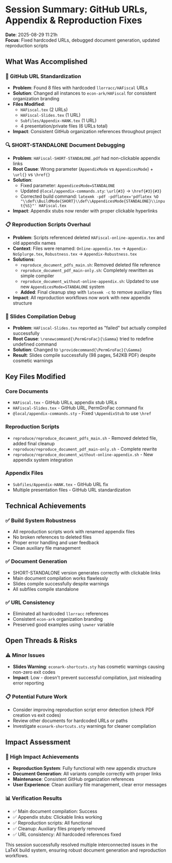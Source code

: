 # Session Summary: GitHub URLs, Appendix & Reproduction Fixes

**Date**: 2025-08-29 11:21h  
**Focus**: Fixed hardcoded URLs, debugged document generation, updated reproduction scripts

## What Was Accomplished

### 🔧 GitHub URL Standardization
- **Problem**: Found 8 files with hardcoded `llorracc/HAFiscal` URLs
- **Solution**: Changed all instances to `econ-ark/HAFiscal` for consistent organization branding
- **Files Modified**: 
  - `HAFiscal.tex` (2 URLs)
  - `HAFiscal-Slides.tex` (1 URL) 
  - `Subfiles/Appendix-HANK.tex` (1 URL)
  - 4 presentation/private files (6 URLs total)
- **Impact**: Consistent GitHub organization references throughout project

### 🔍 SHORT-STANDALONE Document Debugging
- **Problem**: `HAFiscal-SHORT-STANDALONE.pdf` had non-clickable appendix links
- **Root Cause**: Wrong parameter (`AppendixMode` vs `AppendicesMode`) + `\url{}` vs `\href{}`
- **Solution**: 
  - Fixed parameter: `AppendicesMode=STANDALONE`
  - Updated `@local/appendix-commands.sty`: `\url{#3}` → `\href{#3}{#3}`
  - Corrected build command: `latexmk -pdf -pdflatex='pdflatex %O "\\def\\BuildMode{SHORT}\\def\\AppendicesMode{STANDALONE}\\input{%S}"' HAFiscal.tex`
- **Impact**: Appendix stubs now render with proper clickable hyperlinks

### 📋 Reproduction Scripts Overhaul
- **Problem**: Scripts referenced deleted `HAFiscal-online-appendix.tex` and old appendix names
- **Context**: Files were renamed: `Online-appendix.tex` → `Appendix-NoSplurge.tex`, `Robustness.tex` → `Appendix-Robustness.tex`
- **Solutions**:
  - `reproduce_document_pdfs_main.sh`: Removed deleted file reference
  - `reproduce_document_pdf_main-only.sh`: Completely rewritten as simple compiler
  - `reproduce_document_without-online-appendix.sh`: Updated to use new `AppendicesMode=STANDALONE` system
  - **Added**: Final cleanup step with `latexmk -c` to remove auxiliary files
- **Impact**: All reproduction workflows now work with new appendix structure

### 🎯 Slides Compilation Debug
- **Problem**: `HAFiscal-Slides.tex` reported as "failed" but actually compiled successfully
- **Root Cause**: `\renewcommand{\PermGroFac}{\Gamma}` tried to redefine undefined command
- **Solution**: Changed to `\providecommand{\PermGroFac}{\Gamma}`
- **Result**: Slides compile successfully (98 pages, 542KB PDF) despite cosmetic warnings

## Key Files Modified

### Core Documents
- `HAFiscal.tex` - GitHub URLs, appendix stub URLs
- `HAFiscal-Slides.tex` - GitHub URL, PermGroFac command fix
- `@local/appendix-commands.sty` - Fixed `\AppendixStub` to use `\href`

### Reproduction Scripts  
- `reproduce/reproduce_document_pdfs_main.sh` - Removed deleted file, added final cleanup
- `reproduce/reproduce_document_pdf_main-only.sh` - Complete rewrite
- `reproduce/reproduce_document_without-online-appendix.sh` - New appendix system integration

### Appendix Files
- `Subfiles/Appendix-HANK.tex` - GitHub URL fix
- Multiple presentation files - GitHub URL standardization

## Technical Achievements

### ✅ Build System Robustness
- All reproduction scripts work with renamed appendix files
- No broken references to deleted files
- Proper error handling and user feedback
- Clean auxiliary file management

### ✅ Document Generation
- SHORT-STANDALONE version generates correctly with clickable links
- Main document compilation works flawlessly
- Slides compile successfully despite warnings
- All subfiles compile standalone

### ✅ URL Consistency
- Eliminated all hardcoded `llorracc` references
- Consistent `econ-ark` organization branding
- Preserved good examples using `\owner` variable

## Open Threads & Risks

### ⚠️ Minor Issues
- **Slides Warning**: `econark-shortcuts.sty` has cosmetic warnings causing non-zero exit codes
- **Impact**: Low - doesn't prevent successful compilation, just misleading error reporting

### 📋 Potential Future Work
- Consider improving reproduction script error detection (check PDF creation vs exit codes)
- Review other documents for hardcoded URLs or paths
- Investigate `econark-shortcuts.sty` warnings for cleaner compilation

## Impact Assessment

### 🎉 High Impact Achievements
- **Reproduction System**: Fully functional with new appendix structure
- **Document Generation**: All variants compile correctly with proper links
- **Maintenance**: Consistent GitHub organization references
- **User Experience**: Clean auxiliary file management, clear error messages

### 📊 Verification Results
- ✅ Main document compilation: Success
- ✅ Appendix stubs: Clickable links working
- ✅ Reproduction scripts: All functional
- ✅ Cleanup: Auxiliary files properly removed
- ✅ URL consistency: All hardcoded references fixed

This session successfully resolved multiple interconnected issues in the LaTeX build system, ensuring robust document generation and reproduction workflows. 
